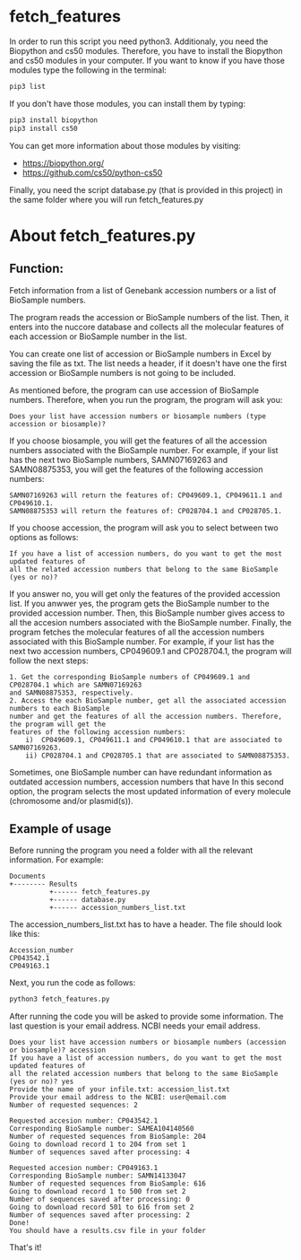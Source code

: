 # fetch_features

In order to run this script you need python3.
Additionaly, you need the Biopython and cs50 modules.
Therefore, you have to install the Biopython and cs50 modules in your computer.
If you want to know if you have those modules type the following in the terminal:

```bash
pip3 list
```

If you don't have those modules, you can install them by typing:
```bash
pip3 install biopython
pip3 install cs50
```

You can get more information about those modules by visiting:
* https://biopython.org/
* https://github.com/cs50/python-cs50

Finally, you need the script database.py (that is provided in this project) in the
same folder where you will run fetch_features.py

# About fetch_features.py
## Function:
Fetch information from a list of Genebank accession numbers or a list of BioSample
numbers.

The program reads the accession or BioSample numbers of the list. Then, it enters
into the nuccore database and collects all the molecular features of each accession
or BioSample number in the list.

You can create one list of accession or BioSample numbers in Excel by saving the
file as txt. The list needs a header, if it doesn't have one the first accession or
BioSample numbers is not going to be included.

As mentioned before, the program can use accession of BioSample numbers. Therefore,
when you run the program, the program will ask you:
```
Does your list have accession numbers or biosample numbers (type accession or biosample)? 
```

If you choose biosample, you will get the features of all the accession numbers
associated with the BioSample number. For example, if your list has the next two
BioSample numbers, SAMN07169263 and SAMN08875353, you will get the features of the 
following accession numbers:
```
SAMN07169263 will return the features of: CP049609.1, CP049611.1 and CP049610.1.
SAMN08875353 will return the features of: CP028704.1 and CP028705.1.
```

If you choose accession, the program will ask you to select between two options as follows:

```
If you have a list of accession numbers, do you want to get the most updated features of 
all the related accession numbers that belong to the same BioSample (yes or no)?
```

If you answer no, you will get only the features of the provided accession list.
If you anwwer yes, the program gets the BioSample number to the provided accession number.
Then, this BioSample number gives access to all the accesion numbers associated
with the BioSample number. Finally, the program fetches the molecular features of
all the accession numbers associated with this BioSample number. For example, if your list
has the next two accession numbers, CP049609.1 and CP028704.1, the program will follow the
next steps:
```
1. Get the corresponding BioSample numbers of CP049609.1 and CP028704.1 which are SAMN07169263
and SAMN08875353, respectively.
2. Access the each BioSample number, get all the associated accession numbers to each BioSample
number and get the features of all the accession numbers. Therefore, the program will get the
features of the following accession numbers:
    i)  CP049609.1, CP049611.1 and CP049610.1 that are associated to SAMN07169263.
    ii) CP028704.1 and CP028705.1 that are associated to SAMN08875353.
```
Sometimes, one BioSample number can have redundant information as outdated accession numbers,
accession numbers that have 
In this second
option, the program selects the most updated information of every molecule
(chromosome and/or plasmid(s)).

## Example of usage
Before running the program you need a folder with all the relevant information. For example:

```
Documents
+-------- Results
          +------ fetch_features.py
          +------ database.py
          +------ accession_numbers_list.txt
```
The accession_numbers_list.txt has to have a header. The file should look like this:
```
Accession_number
CP043542.1
CP049163.1
```
Next, you run the code as follows:
```bash
python3 fetch_features.py
```
After running the code you will be asked to provide some information. The last question is
your email address. NCBI needs your email address.
```
Does your list have accession numbers or biosample numbers (accession or biosample)? accession
If you have a list of accession numbers, do you want to get the most updated features of 
all the related accession numbers that belong to the same BioSample (yes or no)? yes
Provide the name of your infile.txt: accession_list.txt
Provide your email address to the NCBI: user@email.com
Number of requested sequences: 2

Requested accesion number: CP043542.1
Corresponding BioSample number: SAMEA104140560
Number of requested sequences from BioSample: 204
Going to download record 1 to 204 from set 1
Number of sequences saved after processing: 4

Requested accesion number: CP049163.1
Corresponding BioSample number: SAMN14133047
Number of requested sequences from BioSample: 616
Going to download record 1 to 500 from set 2
Number of sequences saved after processing: 0
Going to download record 501 to 616 from set 2
Number of sequences saved after processing: 2
Done!
You should have a results.csv file in your folder
```
That's it!
